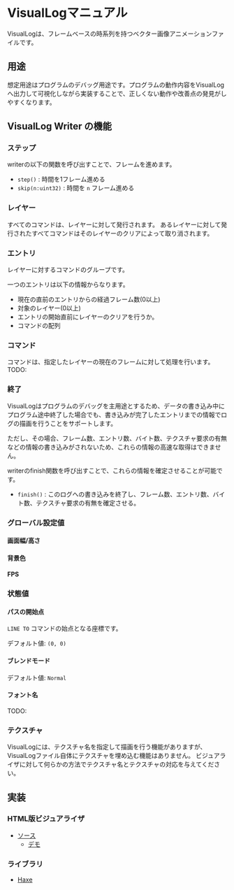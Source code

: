 # VisualLogマニュアル

VisualLogは、フレームベースの時系列を持つベクター画像アニメーションファイルです。

## 用途
想定用途はプログラムのデバッグ用途です。プログラムの動作内容をVisualLogへ出力して可視化しながら実装することで、正しくない動作や改善点の発見がしやすくなります。

## VisualLog Writer の機能

### ステップ
writerの以下の関数を呼び出すことで、フレームを進めます。

* `step()` : 時間を1フレーム進める
* `skip(n:uint32)` : 時間を `n` フレーム進める

### レイヤー
すべてのコマンドは、レイヤーに対して発行されます。
あるレイヤーに対して発行されたすべてコマンドはそのレイヤーのクリアによって取り消されます。

### エントリ
レイヤーに対するコマンドのグループです。

一つのエントリは以下の情報からなります。

* 現在の直前のエントリからの経過フレーム数(0以上)
* 対象のレイヤー(0以上)
* エントリの開始直前にレイヤーのクリアを行うか。
* コマンドの配列

### コマンド
コマンドは、指定したレイヤーの現在のフレームに対して処理を行います。
TODO:

### 終了
VisualLogはプログラムのデバッグを主用途とするため、データの書き込み中にプログラム途中終了した場合でも、書き込みが完了したエントリまでの情報でログの描画を行うことをサポートします。

ただし、その場合、フレーム数、エントリ数、バイト数、テクスチャ要求の有無などの情報の書き込みがされないため、これらの情報の高速な取得はできません。

writerのfinish関数を呼び出すことで、これらの情報を確定させることが可能です。

* `finish()` : このログへの書き込みを終了し、フレーム数、エントリ数、バイト数、テクスチャ要求の有無を確定させる。

### グローバル設定値
#### 画面幅/高さ
#### 背景色
#### FPS

### 状態値

#### パスの開始点
`LINE TO` コマンドの始点となる座標です。

デフォルト値: `(0, 0)`

#### ブレンドモード
デフォルト値: `Normal`

#### フォント名
TODO:

### テクスチャ
VisualLogには、テクスチャ名を指定して描画を行う機能がありますが、VisualLogファイル自体にテクスチャを埋め込む機能はありません。
ビジュアライザに対して何らかの方法でテクスチャ名とテクスチャの対応を与えてください。



## 実装
### HTML版ビジュアライザ
* [ソース](../../impl/haxe/visualizer.js)
    * [デモ](https://shohei909.github.io/VisualLog/sample/sort/)

### ライブラリ
* [Haxe](../../impl/haxe/lib)

